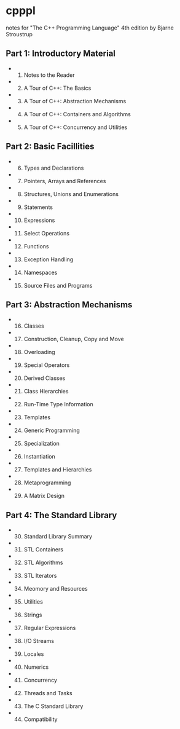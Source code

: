 # cpppl
notes for "The C++ Programming Language" 4th edition by Bjarne Stroustrup

## Part 1: Introductory Material
  - 1. Notes to the Reader
  - 2. A Tour of C++: The Basics
  - 3. A Tour of C++: Abstraction Mechanisms
  - 4. A Tour of C++: Containers and Algorithms
  - 5. A Tour of C++: Concurrency and Utilities
## Part 2: Basic Facillities
  - 6. Types and Declarations
  - 7. Pointers, Arrays and References
  - 8. Structures, Unions and Enumerations
  - 9. Statements
  - 10. Expressions
  - 11. Select Operations
  - 12. Functions
  - 13. Exception Handling
  - 14. Namespaces
  - 15. Source Files and Programs
## Part 3: Abstraction Mechanisms
  - 16. Classes
  - 17. Construction, Cleanup, Copy and Move
  - 18. Overloading
  - 19. Special Operators
  - 20. Derived Classes
  - 21. Class Hierarchies
  - 22. Run-Time Type Information
  - 23. Templates
  - 24. Generic Programming
  - 25. Specialization
  - 26. Instantiation
  - 27. Templates and Hierarchies
  - 28. Metaprogramming
  - 29. A Matrix Design
## Part 4: The Standard Library
  - 30. Standard Library Summary
  - 31. STL Containers
  - 32. STL Algorithms
  - 33. STL Iterators
  - 34. Meomory and Resources
  - 35. Utilities
  - 36. Strings
  - 37. Regular Expressions
  - 38. I/O Streams
  - 39. Locales
  - 40. Numerics
  - 41. Concurrency
  - 42. Threads and Tasks
  - 43. The C Standard Library
  - 44. Compatibility
